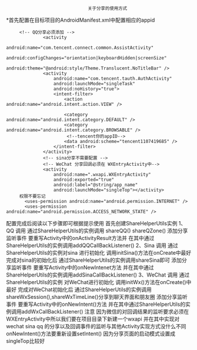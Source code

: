 
                                   关于分享的使用方式


 *首先配置在目标项目的AndroidManifest.xml中配置相应的appid
         <meta-data
                android:name="WX_APP_ID"
                android:value="你的WxAppId" />
         <meta-data
                android:name="QQ_APP_ID"
                android:value="你的QqAppId" />
         <meta-data
                android:name="SINA_APP_ID"
                android:value="你的SinaAppId" />

         <!-- QQ分享必须添加 -->
                  <activity
                      android:name="com.tencent.connect.common.AssistActivity"
                      android:configChanges="orientation|keyboardHidden|screenSize"
                      android:theme="@android:style/Theme.Translucent.NoTitleBar" />
                  <activity
                      android:name="com.tencent.tauth.AuthActivity"
                      android:launchMode="singleTask"
                      android:noHistory="true">
                      <intent-filter>
                          <action android:name="android.intent.action.VIEW" />

                          <category android:name="android.intent.category.DEFAULT" />
                          <category android:name="android.intent.category.BROWSABLE" />
                           <!--tencent你的appID-->
                          <data android:scheme="tencent1107419685" />
                      </intent-filter>
                  </activity>
                  <!-- sina分享不需要配置 -->
                  <!-- WeChat 分享回调必须在 WXEntryActivity中-->
                  <activity
                      android:name=".wxapi.WXEntryActivity"
                      android:exported="true"
                      android:label="@string/app_name"
                      android:launchMode="singleTop"></activity>
         权限不要忘记
           <uses-permission android:name="android.permission.INTERNET" />
           <uses-permission android:name="android.permission.ACCESS_NETWORK_STATE" />
  配置完成后阅读以下步骤即可根据提示使用
         首先创建ShareHelperUtils实例
 1、QQ
        调用
            通过ShareHelperUtils的实例调用 shareQQ() shareQZone()
        添加分享监听事件
            要重写Activity中的onActivityResult方法并
            在其中通过ShareHelperUtils的实例调用addQQCallBackListener()
 2、Sina
        调用
            通过ShareHelperUtils的实例对sina 进行初始化  调用initSina()方法在onCreate中最好
            完成对sina的初始化后
            通过ShareHelperUtils的实例调用shareSina即可
        添加分享监听事件
              要重写Activity中的onNewIntenet方法
              并在其中通过ShareHelperUtils的实例调用addSinaCallBackListener()
 3、WeChat
         调用
            通过ShareHelperUtils的实例 对WeChat进行初始化 调用initWx()方法在onCreate()中最好
            完成对WeChat初始化后
            通过ShareHelperUtils的实例调用shareWxSession(),shareWxTimeLine()分享到聊天界面和朋友圈
         添加分享监听事件
            要重写Activity中的onNewIntent()方法
            并在其中通过ShareHelperUtils的实例调用addWxCallBackListener()
 注意
          因为微信的对回调结果的监听要求必须在WXEntryActivity中所以我们要在项目目录下新建一个wxapi
          并在其中实现对wechat sina qq 的分享以及回调事件的监听与其他Activity实现方式没什么不同
          onNewIntent()方法要重新设置setIntent() 因为分享页面的启动模式设置成singleTop比较好